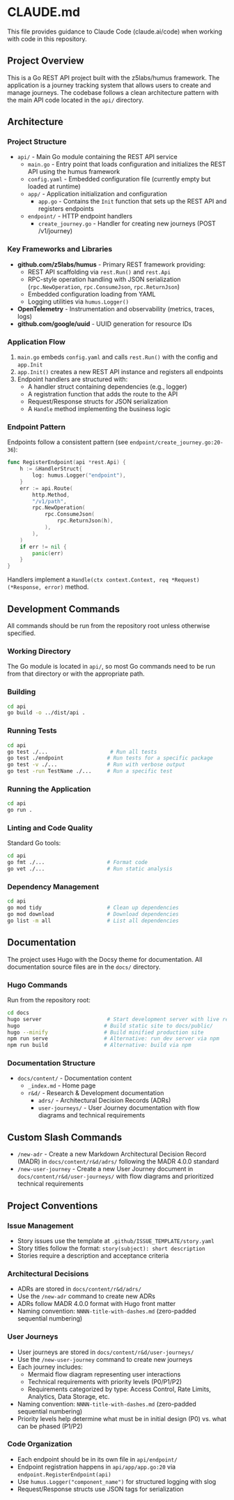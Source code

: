# CLAUDE.md

This file provides guidance to Claude Code (claude.ai/code) when working with code in this repository.

## Project Overview

This is a Go REST API project built with the z5labs/humus framework. The application is a journey tracking system that allows users to create and manage journeys. The codebase follows a clean architecture pattern with the main API code located in the `api/` directory.

## Architecture

### Project Structure
- `api/` - Main Go module containing the REST API service
  - `main.go` - Entry point that loads configuration and initializes the REST API using the humus framework
  - `config.yaml` - Embedded configuration file (currently empty but loaded at runtime)
  - `app/` - Application initialization and configuration
    - `app.go` - Contains the `Init` function that sets up the REST API and registers endpoints
  - `endpoint/` - HTTP endpoint handlers
    - `create_journey.go` - Handler for creating new journeys (POST /v1/journey)

### Key Frameworks and Libraries
- **github.com/z5labs/humus** - Primary REST framework providing:
  - REST API scaffolding via `rest.Run()` and `rest.Api`
  - RPC-style operation handling with JSON serialization (`rpc.NewOperation`, `rpc.ConsumeJson`, `rpc.ReturnJson`)
  - Embedded configuration loading from YAML
  - Logging utilities via `humus.Logger()`
- **OpenTelemetry** - Instrumentation and observability (metrics, traces, logs)
- **github.com/google/uuid** - UUID generation for resource IDs

### Application Flow
1. `main.go` embeds `config.yaml` and calls `rest.Run()` with the config and `app.Init`
2. `app.Init()` creates a new REST API instance and registers all endpoints
3. Endpoint handlers are structured with:
   - A handler struct containing dependencies (e.g., logger)
   - A registration function that adds the route to the API
   - Request/Response structs for JSON serialization
   - A `Handle` method implementing the business logic

### Endpoint Pattern
Endpoints follow a consistent pattern (see `endpoint/create_journey.go:20-36`):
```go
func RegisterEndpoint(api *rest.Api) {
    h := &HandlerStruct{
        log: humus.Logger("endpoint"),
    }
    err := api.Route(
        http.Method,
        "/v1/path",
        rpc.NewOperation(
            rpc.ConsumeJson(
                rpc.ReturnJson(h),
            ),
        ),
    )
    if err != nil {
        panic(err)
    }
}
```

Handlers implement a `Handle(ctx context.Context, req *Request) (*Response, error)` method.

## Development Commands

All commands should be run from the repository root unless otherwise specified.

### Working Directory
The Go module is located in `api/`, so most Go commands need to be run from that directory or with the appropriate path.

### Building
```bash
cd api
go build -o ../dist/api .
```

### Running Tests
```bash
cd api
go test ./...                    # Run all tests
go test ./endpoint              # Run tests for a specific package
go test -v ./...                # Run with verbose output
go test -run TestName ./...     # Run a specific test
```

### Running the Application
```bash
cd api
go run .
```

### Linting and Code Quality
Standard Go tools:
```bash
cd api
go fmt ./...                    # Format code
go vet ./...                    # Run static analysis
```

### Dependency Management
```bash
cd api
go mod tidy                     # Clean up dependencies
go mod download                 # Download dependencies
go list -m all                  # List all dependencies
```

## Documentation

The project uses Hugo with the Docsy theme for documentation. All documentation source files are in the `docs/` directory.

### Hugo Commands

Run from the repository root:

```bash
cd docs
hugo server                     # Start development server with live reload
hugo                           # Build static site to docs/public/
hugo --minify                  # Build minified production site
npm run serve                  # Alternative: run dev server via npm
npm run build                  # Alternative: build via npm
```

### Documentation Structure

- `docs/content/` - Documentation content
  - `_index.md` - Home page
  - `r&d/` - Research & Development documentation
    - `adrs/` - Architectural Decision Records (ADRs)
    - `user-journeys/` - User Journey documentation with flow diagrams and technical requirements

## Custom Slash Commands

- `/new-adr` - Create a new Markdown Architectural Decision Record (MADR) in `docs/content/r&d/adrs/` following the MADR 4.0.0 standard
- `/new-user-journey` - Create a new User Journey document in `docs/content/r&d/user-journeys/` with flow diagrams and prioritized technical requirements

## Project Conventions

### Issue Management
- Story issues use the template at `.github/ISSUE_TEMPLATE/story.yaml`
- Story titles follow the format: `story(subject): short description`
- Stories require a description and acceptance criteria

### Architectural Decisions
- ADRs are stored in `docs/content/r&d/adrs/`
- Use the `/new-adr` command to create new ADRs
- ADRs follow MADR 4.0.0 format with Hugo front matter
- Naming convention: `NNNN-title-with-dashes.md` (zero-padded sequential numbering)

### User Journeys
- User journeys are stored in `docs/content/r&d/user-journeys/`
- Use the `/new-user-journey` command to create new journeys
- Each journey includes:
  - Mermaid flow diagram representing user interactions
  - Technical requirements with priority levels (P0/P1/P2)
  - Requirements categorized by type: Access Control, Rate Limits, Analytics, Data Storage, etc.
- Naming convention: `NNNN-title-with-dashes.md` (zero-padded sequential numbering)
- Priority levels help determine what must be in initial design (P0) vs. what can be phased (P1/P2)

### Code Organization
- Each endpoint should be in its own file in `api/endpoint/`
- Endpoint registration happens in `api/app/app.go:20` via `endpoint.RegisterEndpoint(api)`
- Use `humus.Logger("component_name")` for structured logging with slog
- Request/Response structs use JSON tags for serialization
